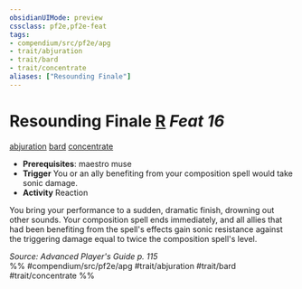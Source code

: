 ```yaml
---
obsidianUIMode: preview
cssclass: pf2e,pf2e-feat
tags:
- compendium/src/pf2e/apg
- trait/abjuration
- trait/bard
- trait/concentrate
aliases: ["Resounding Finale"]
---
```

# Resounding Finale  [R](/rules/core-rulebook/chapter-9-playing-the-game.md#Actions "Reaction") *Feat 16*  
[abjuration](/rules/traits/abjuration.md)  [bard](/rules/traits/bard.md)  [concentrate](/rules/traits/concentrate.md)  

- **Prerequisites**: maestro muse
- **Trigger** You or an ally benefiting from your composition spell would take sonic damage.
- **Activity** Reaction

You bring your performance to a sudden, dramatic finish, drowning out other sounds. Your composition spell ends immediately, and all allies that had been benefiting from the spell's effects gain sonic resistance against the triggering damage equal to twice the composition spell's level.

*Source: Advanced Player's Guide p. 115*  
%% #compendium/src/pf2e/apg #trait/abjuration #trait/bard #trait/concentrate %%